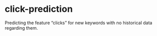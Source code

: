 # click-prediction
Predicting the feature “clicks” for new keywords with no historical data regarding them.
